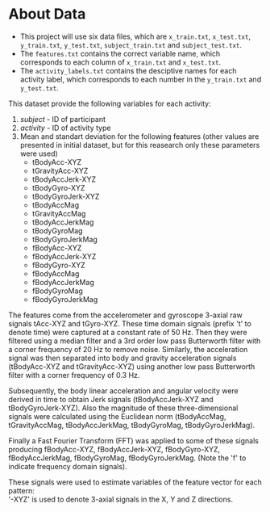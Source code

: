# About Data
- This project will use six data files, which are `x_train.txt`, `x_test.txt`, `y_train.txt`, `y_test.txt`, `subject_train.txt` and `subject_test.txt`.
- The `features.txt` contains the correct variable name, which corresponds to each column of `x_train.txt` and `x_test.txt`. 
- The `activity_labels.txt` contains the desciptive names for each activity label, which corresponds to each number in the `y_train.txt` and `y_test.txt`.

This dataset provide the following variables for each activity:
  1. *subject* - ID of participant
  2. *activity* - ID of activity type
  3. Mean and standart deviation for the following features (other values are presented in initial dataset, but for this reasearch only these parameters were used)
      * tBodyAcc-XYZ
      * tGravityAcc-XYZ
      * tBodyAccJerk-XYZ
      * tBodyGyro-XYZ
      * tBodyGyroJerk-XYZ
      * tBodyAccMag
      * tGravityAccMag
      * tBodyAccJerkMag
      * tBodyGyroMag
      * tBodyGyroJerkMag
      * fBodyAcc-XYZ
      * fBodyAccJerk-XYZ
      * fBodyGyro-XYZ
      * fBodyAccMag
      * fBodyAccJerkMag
      * fBodyGyroMag
      * fBodyGyroJerkMag

The features come from the accelerometer and gyroscope 3-axial raw signals tAcc-XYZ and tGyro-XYZ. These time domain signals (prefix 't' to denote time) were captured at a constant rate of 50 Hz. Then they were filtered using a median filter and a 3rd order low pass Butterworth filter with a corner frequency of 20 Hz to remove noise. Similarly, the acceleration signal was then separated into body and gravity acceleration signals (tBodyAcc-XYZ and tGravityAcc-XYZ) using another low pass Butterworth filter with a corner frequency of 0.3 Hz. 

Subsequently, the body linear acceleration and angular velocity were derived in time to obtain Jerk signals (tBodyAccJerk-XYZ and tBodyGyroJerk-XYZ). Also the magnitude of these three-dimensional signals were calculated using the Euclidean norm (tBodyAccMag, tGravityAccMag, tBodyAccJerkMag, tBodyGyroMag, tBodyGyroJerkMag). 

Finally a Fast Fourier Transform (FFT) was applied to some of these signals producing fBodyAcc-XYZ, fBodyAccJerk-XYZ, fBodyGyro-XYZ, fBodyAccJerkMag, fBodyGyroMag, fBodyGyroJerkMag. (Note the 'f' to indicate frequency domain signals). 

These signals were used to estimate variables of the feature vector for each pattern:  
'-XYZ' is used to denote 3-axial signals in the X, Y and Z directions.  
